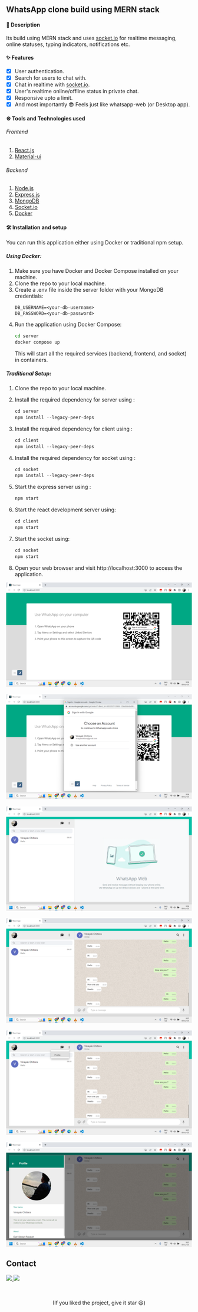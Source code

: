 ## <b>WhatsApp clone build using MERN stack</b>

#### 🧾 Description

Its build using MERN stack and uses <a href='https://socket.io/'>socket.io</a> for realtime messaging, online statuses, typing indicators, notifications etc.

#### ✨ Features

- [x] User authentication.
- [x] Search for users to chat with.
- [x] Chat in realtime with <a href='https://socket.io/'>socket.io</a>.
- [x] User's realtime online/offline status in private chat.
- [x] Responsive upto a limit.
- [x] And most importantly 😎 Feels just like whatsapp-web (or Desktop app).

#### ⚙ Tools and Technologies used

###### Frontend

1. [React.js](https://reactjs.org/)
2. [Material-ui](https://mui.com/)

###### Backend

1. [Node.js](https://nodejs.org/en/)
2. [Express.js](https://expressjs.com/)
3. [MongoDB](https://www.mongodb.com/)
4. [Socket.io](https://socket.io/)
5. [Docker](https://www.docker.com/)

#### 🛠 Installation and setup

You can run this application either using Docker or traditional npm setup.

##### Using Docker:

1. Make sure you have Docker and Docker Compose installed on your machine.
2. Clone the repo to your local machine.
3. Create a .env file inside the server folder with your MongoDB credentials:
   ```
   DB_USERNAME=<your-db-username>
   DB_PASSWORD=<your-db-password>
   ```
4. Run the application using Docker Compose:
   ```bash
   cd server
   docker compose up
   ```
   This will start all the required services (backend, frontend, and socket) in containers.

##### Traditional Setup:

1. Clone the repo to your local machine.
2. Install the required dependency for server using :

   ```javascript
   cd server
   npm install --legacy-peer-deps
   ```

3. Install the required dependency for client using :

   ```javascript
   cd client
   npm install --legacy-peer-deps
   ```

4. Install the required dependency for socket using :

   ```javascript
   cd socket
   npm install --legacy-peer-deps
   ```

5. Start the express server using :

   ```javascript
   npm start
   ```

6. Start the react development server using:

   ```javascript
   cd client
   npm start
   ```

7. Start the socket using:

   ```javascript
   cd socket
   npm start
   ```

8. Open your web browser and visit http://localhost:3000 to access the application.

<p align='center'>
<img src='./images/login-pannel.png' >
<br>
<br>
<img src='./images/authentication.png' >
<br>
<br>
<img src='./images/chat-and-user-frame.png' >
<br>
<br>
<img src='./images/chat.png' >
<br>
<br>
<img src='./images/profile-button.png' >
<br>
<br>
<img src='./images/user-profile.png' >
</p>

<!-- CONTACT -->

## Contact

<a target="_blank" href="https://www.linkedin.com/in/vinayak-chittora/">
 <img src="https://img.shields.io/badge/linkedin-%230077B5.svg?&style=for-the-badge&logo=linkedin&logoColor=white" />
</a>
<a target="_blank" href="mailto:vinayakchittora31@gmail.com">
 <img src="https://img.shields.io/badge/gmail-D14836?&style=for-the-badge&logo=gmail&logoColor=white" />
</a>

<br>
<br>
<br>

<p align='center'>
(If you liked the project, give it star 😃)
</p>
